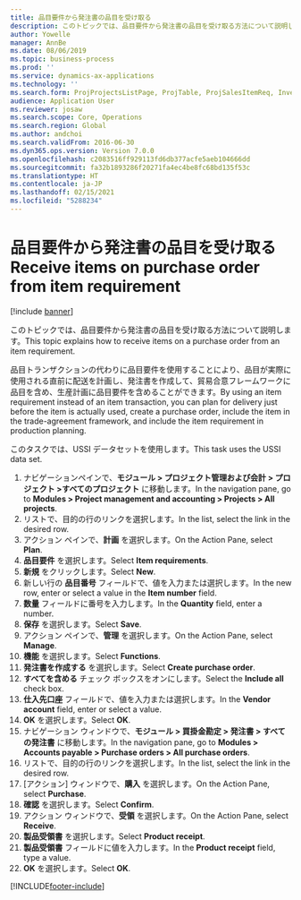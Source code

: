 ```yaml
---
title: 品目要件から発注書の品目を受け取る
description: このトピックでは、品目要件から発注書の品目を受け取る方法について説明します。
author: Yowelle
manager: AnnBe
ms.date: 08/06/2019
ms.topic: business-process
ms.prod: ''
ms.service: dynamics-ax-applications
ms.technology: ''
ms.search.form: ProjProjectsListPage, ProjTable, ProjSalesItemReq, InventItemIdLookupSimple, PurchCreateFromSalesOrder, VendAccountItemLookup, PurchTable, PurchEditLines
audience: Application User
ms.reviewer: josaw
ms.search.scope: Core, Operations
ms.search.region: Global
ms.author: andchoi
ms.search.validFrom: 2016-06-30
ms.dyn365.ops.version: Version 7.0.0
ms.openlocfilehash: c2083516ff929113fd6db377acfe5aeb104666dd
ms.sourcegitcommit: fa32b1893286f20271fa4ec4be8fc68bd135f53c
ms.translationtype: HT
ms.contentlocale: ja-JP
ms.lasthandoff: 02/15/2021
ms.locfileid: "5288234"
---
```

# <a name="receive-items-on-purchase-order-from-item-requirement"></a><span data-ttu-id="3f2fe-103">品目要件から発注書の品目を受け取る</span><span class="sxs-lookup"><span data-stu-id="3f2fe-103">Receive items on purchase order from item requirement</span></span>

[!include [banner](../../includes/banner.md)]

<span data-ttu-id="3f2fe-104">このトピックでは、品目要件から発注書の品目を受け取る方法について説明します。</span><span class="sxs-lookup"><span data-stu-id="3f2fe-104">This topic explains how to receive items on a purchase order from an item requirement.</span></span>

<span data-ttu-id="3f2fe-105">品目トランザクションの代わりに品目要件を使用することにより、品目が実際に使用される直前に配送を計画し、発注書を作成して、貿易合意フレームワークに品目を含め、生産計画に品目要件を含めることができます。</span><span class="sxs-lookup"><span data-stu-id="3f2fe-105">By using an item requirement instead of an item transaction, you can plan for delivery just before the item is actually used, create a purchase order, include the item in the trade-agreement framework, and include the item requirement in production planning.</span></span> 

<span data-ttu-id="3f2fe-106">このタスクでは、USSI データセットを使用します。</span><span class="sxs-lookup"><span data-stu-id="3f2fe-106">This task uses the USSI data set.</span></span>

1. <span data-ttu-id="3f2fe-107">ナビゲーションペインで、**モジュール > プロジェクト管理および会計 > プロジェクト >すべてのプロジェクト** に移動します。</span><span class="sxs-lookup"><span data-stu-id="3f2fe-107">In the navigation pane, go to **Modules > Project management and accounting > Projects > All projects**.</span></span>
2. <span data-ttu-id="3f2fe-108">リストで、目的の行のリンクを選択します。</span><span class="sxs-lookup"><span data-stu-id="3f2fe-108">In the list, select the link in the desired row.</span></span>
3. <span data-ttu-id="3f2fe-109">アクション ペインで、**計画** を選択します。</span><span class="sxs-lookup"><span data-stu-id="3f2fe-109">On the Action Pane, select **Plan**.</span></span>
4. <span data-ttu-id="3f2fe-110">**品目要件** を選択します。</span><span class="sxs-lookup"><span data-stu-id="3f2fe-110">Select **Item requirements**.</span></span>
5. <span data-ttu-id="3f2fe-111">**新規** をクリックします。</span><span class="sxs-lookup"><span data-stu-id="3f2fe-111">Select **New**.</span></span>
6. <span data-ttu-id="3f2fe-112">新しい行の **品目番号** フィールドで、値を入力または選択します。</span><span class="sxs-lookup"><span data-stu-id="3f2fe-112">In the new row, enter or select a value in the **Item number** field.</span></span>
7. <span data-ttu-id="3f2fe-113">**数量** フィールドに番号を入力します。</span><span class="sxs-lookup"><span data-stu-id="3f2fe-113">In the **Quantity** field, enter a number.</span></span>
8. <span data-ttu-id="3f2fe-114">**保存** を選択します。</span><span class="sxs-lookup"><span data-stu-id="3f2fe-114">Select **Save**.</span></span>
9. <span data-ttu-id="3f2fe-115">アクション ペインで、**管理** を選択します。</span><span class="sxs-lookup"><span data-stu-id="3f2fe-115">On the Action Pane, select **Manage**.</span></span>
10. <span data-ttu-id="3f2fe-116">**機能** を選択します。</span><span class="sxs-lookup"><span data-stu-id="3f2fe-116">Select **Functions**.</span></span>
11. <span data-ttu-id="3f2fe-117">**発注書を作成する** を選択します。</span><span class="sxs-lookup"><span data-stu-id="3f2fe-117">Select **Create purchase order**.</span></span>
12. <span data-ttu-id="3f2fe-118">**すべてを含める** チェック ボックスをオンにします。</span><span class="sxs-lookup"><span data-stu-id="3f2fe-118">Select the **Include all** check box.</span></span>
13. <span data-ttu-id="3f2fe-119">**仕入先口座** フィールドで、値を入力または選択します。</span><span class="sxs-lookup"><span data-stu-id="3f2fe-119">In the **Vendor account** field, enter or select a value.</span></span>
14. <span data-ttu-id="3f2fe-120">**OK** を選択します。</span><span class="sxs-lookup"><span data-stu-id="3f2fe-120">Select **OK**.</span></span>
15. <span data-ttu-id="3f2fe-121">ナビゲーション ウィンドウで、**モジュール > 買掛金勘定 > 発注書 > すべての発注書** に移動します。</span><span class="sxs-lookup"><span data-stu-id="3f2fe-121">In the navigation pane, go to **Modules > Accounts payable > Purchase orders > All purchase orders**.</span></span>
16. <span data-ttu-id="3f2fe-122">リストで、目的の行のリンクを選択します。</span><span class="sxs-lookup"><span data-stu-id="3f2fe-122">In the list, select the link in the desired row.</span></span>
17. <span data-ttu-id="3f2fe-123">[アクション] ウィンドウで、**購入** を選択します。</span><span class="sxs-lookup"><span data-stu-id="3f2fe-123">On the Action Pane, select **Purchase**.</span></span>
18. <span data-ttu-id="3f2fe-124">**確認** を選択します。</span><span class="sxs-lookup"><span data-stu-id="3f2fe-124">Select **Confirm**.</span></span>
19. <span data-ttu-id="3f2fe-125">アクション ウィンドウで、**受領** を選択します。</span><span class="sxs-lookup"><span data-stu-id="3f2fe-125">On the Action Pane, select **Receive**.</span></span>
20. <span data-ttu-id="3f2fe-126">**製品受領書** を選択します。</span><span class="sxs-lookup"><span data-stu-id="3f2fe-126">Select **Product receipt**.</span></span>
21. <span data-ttu-id="3f2fe-127">**製品受領書** フィールドに値を入力します。</span><span class="sxs-lookup"><span data-stu-id="3f2fe-127">In the **Product receipt** field, type a value.</span></span>
22. <span data-ttu-id="3f2fe-128">**OK** を選択します。</span><span class="sxs-lookup"><span data-stu-id="3f2fe-128">Select **OK**.</span></span>



[!INCLUDE[footer-include](../../includes/footer-banner.md)]